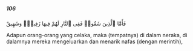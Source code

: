 ##### 106

<span class="ayah">فَأَمَّا ٱلَّذِينَ شَقُوا۟ فَفِى ٱلنَّارِ لَهُمْ فِيهَا زَفِيرٌۭ وَشَهِيقٌ</span>

<span class="ayah_translation">Adapun orang-orang yang celaka, maka (tempatnya) di dalam neraka, di dalamnya mereka mengeluarkan dan menarik nafas (dengan merintih),</span>
